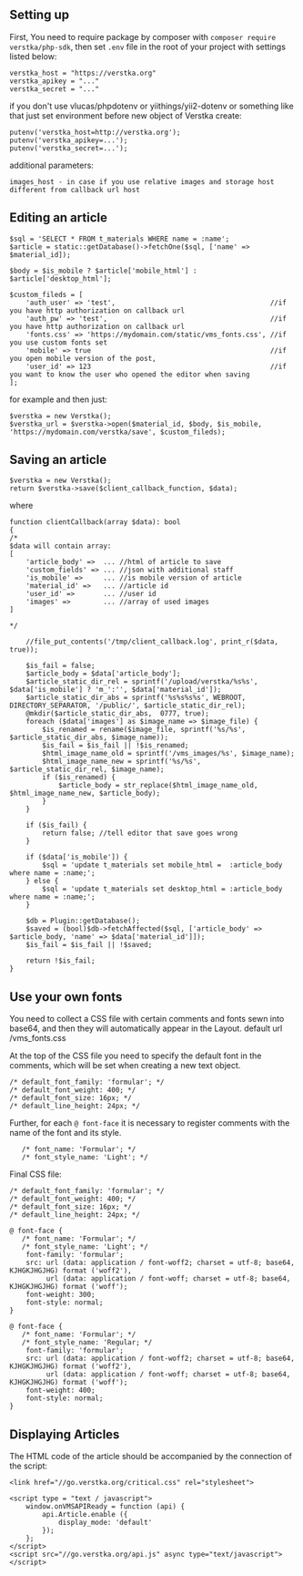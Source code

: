 ## Setting up

First, You need to require package by composer with ```composer require verstka/php-sdk```, then set ```.env``` file in the root of your project with settings listed below:

```
verstka_host = "https://verstka.org"
verstka_apikey = "..."
verstka_secret = "..."
```

if you don't use vlucas/phpdotenv or yiithings/yii2-dotenv or something like that just set environment before new object of Verstka create:

```
putenv('verstka_host=http://verstka.org');
putenv('verstka_apikey=...');
putenv('verstka_secret=...');
```

additional parameters:
```
images_host - in case if you use relative images and storage host different from callback url host
```

## Editing an article

```
$sql = 'SELECT * FROM t_materials WHERE name = :name';
$article = static::getDatabase()->fetchOne($sql, ['name' => $material_id]);

$body = $is_mobile ? $article['mobile_html'] : $article['desktop_html'];

$custom_fileds = [
    'auth_user' => 'test',                                      //if you have http authorization on callback url
    'auth_pw' => 'test',                                        //if you have http authorization on callback url
    'fonts.css' => 'https://mydomain.com/static/vms_fonts.css', //if you use custom fonts set
    'mobile' => true                                            //if you open mobile version of the post,
    'user_id' => 123                                            //if you want to know the user who opened the editor when saving 
];
```
for example and then just:
```
$verstka = new Verstka();
$verstka_url = $verstka->open($material_id, $body, $is_mobile, 'https://mydomain.com/verstka/save', $custom_fileds);
```

## Saving an article

```
$verstka = new Verstka();
return $verstka->save($client_callback_function, $data);
```
where
```
function clientCallback(array $data): bool
{
/*
$data will contain array:
[
    'article_body' =>  ... //html of article to save
    'custom_fields' => ... //json with additional staff
    'is_mobile' =>     ... //is mobile version of article
    'material_id' =>   ... //article id
    'user_id' =>       ... //user id
    'images' =>        ... //array of used images
]

*/

    //file_put_contents('/tmp/client_callback.log', print_r($data, true));

    $is_fail = false;
    $article_body = $data['article_body'];
    $article_static_dir_rel = sprintf('/upload/verstka/%s%s', $data['is_mobile'] ? 'm_':'', $data['material_id']);
    $article_static_dir_abs = sprintf('%s%s%s%s', WEBROOT, DIRECTORY_SEPARATOR, '/public/', $article_static_dir_rel);
    @mkdir($article_static_dir_abs,  0777, true);
    foreach ($data['images'] as $image_name => $image_file) {
        $is_renamed = rename($image_file, sprintf('%s/%s', $article_static_dir_abs, $image_name));
        $is_fail = $is_fail || !$is_renamed;
        $html_image_name_old = sprintf('/vms_images/%s', $image_name);
        $html_image_name_new = sprintf('%s/%s', $article_static_dir_rel, $image_name);
        if ($is_renamed) {
            $article_body = str_replace($html_image_name_old, $html_image_name_new, $article_body);
        }
    }
    
    if ($is_fail) {
        return false; //tell editor that save goes wrong
    }
    
    if ($data['is_mobile']) {
        $sql = 'update t_materials set mobile_html =  :article_body where name = :name;';
    } else {
        $sql = 'update t_materials set desktop_html = :article_body where name = :name;';
    }

    $db = Plugin::getDatabase();
    $saved = (bool)$db->fetchAffected($sql, ['article_body' => $article_body, 'name' => $data['material_id']]);
    $is_fail = $is_fail || !$saved;

    return !$is_fail;
}
```

## Use your own fonts

You need to collect a CSS file with certain comments and fonts sewn into base64, and then they will automatically appear in the Layout.
default url /vms_fonts.css

At the top of the CSS file you need to specify the default font in the comments, which will be set when creating a new text object.
```
/* default_font_family: 'formular'; */
/* default_font_weight: 400; */
/* default_font_size: 16px; */
/* default_line_height: 24px; */
```

Further, for each `@ font-face` it is necessary to register comments with the name of the font and its style.
```
   /* font_name: 'Formular'; */
   /* font_style_name: 'Light'; */
```

Final CSS file:
```
/* default_font_family: 'formular'; */
/* default_font_weight: 400; */
/* default_font_size: 16px; */
/* default_line_height: 24px; */

@ font-face {
   /* font_name: 'Formular'; */
   /* font_style_name: 'Light'; */
    font-family: 'formular';
    src: url (data: application / font-woff2; charset = utf-8; base64, KJHGKJHGJHG) format ('woff2'),
         url (data: application / font-woff; charset = utf-8; base64, KJHGKJHGJHG) format ('woff');
    font-weight: 300;
    font-style: normal;
}

@ font-face {
   /* font_name: 'Formular'; */
   /* font_style_name: 'Regular; */
    font-family: 'formular';
    src: url (data: application / font-woff2; charset = utf-8; base64, KJHGKJHGJHG) format ('woff2'),
         url (data: application / font-woff; charset = utf-8; base64, KJHGKJHGJHG) format ('woff');
    font-weight: 400;
    font-style: normal;
}
```

## Displaying Articles
The HTML code of the article should be accompanied by the connection of the script:

```
<link href="//go.verstka.org/critical.css" rel="stylesheet">

<script type = "text / javascript">
    window.onVMSAPIReady = function (api) {
        api.Article.enable ({
            display_mode: 'default'
        });
    };
</script>
<script src="//go.verstka.org/api.js" async type="text/javascript"></script>
```
